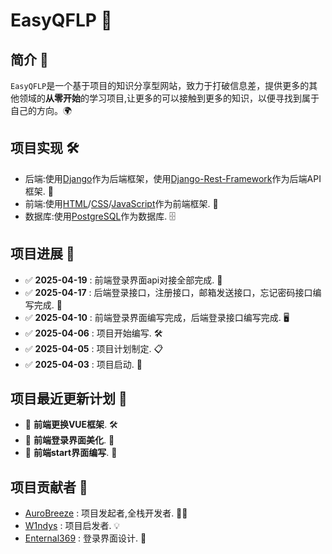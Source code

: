 # EasyQFLP 🚀

## 简介 🌟

`EasyQFLP`是一个基于项目的知识分享型网站，致力于打破信息差，提供更多的其他领域的**从零开始**的学习项目,让更多的可以接触到更多的知识，以便寻找到属于自己的方向。🌍

## 项目实现 🛠️

- 后端:使用[Django](https://www.djangoproject.com/)作为后端框架，使用[Django-Rest-Framework](https://www.django-rest-framework.org/)作为后端API框架. 🐍
- 前端:使用[HTML](https://www.w3.org/html/)/[CSS](https://www.w3.org/Style/CSS/Overview.en.html)/[JavaScript](https://www.javascript.com/)作为前端框架. 🎨
- 数据库:使用[PostgreSQL](https://www.postgresql.org/)作为数据库. 🗄️

## 项目进展 📅

- ✅ **2025-04-19** : 前端登录界面api对接全部完成. 🎉
- ✅ **2025-04-17** : 后端登录接口，注册接口，邮箱发送接口，忘记密码接口编写完成. 🎉
- ✅ **2025-04-10** : 前端登录界面编写完成，后端登录接口编写完成. 🖥️
- ✅ **2025-04-06** : 项目开始编写. 🛠️
- ✅ **2025-04-05** : 项目计划制定. 📋
- ✅ **2025-04-03** : 项目启动. 🚀

## 项目最近更新计划 📝

- 🔄 **前端更换VUE框架**. 🛠️
- 🔧 **前端登录界面美化**. 🎨
- 📧 **前端start界面编写**. 📨


## 项目贡献者 👥

- [AuroBreeze](https://github.com/AuroBreeze) : 项目发起者,全栈开发者. 🧑‍💻
- [W1ndys](https://github.com/W1ndys) : 项目启发者. 💡
- [Enternal369](https://github.com/Enternal369) : 登录界面设计. 🎨